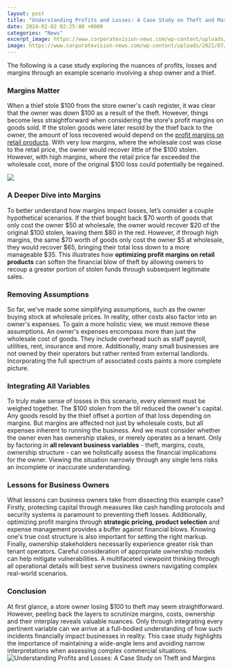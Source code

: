 ```yaml
---
layout: post
title: "Understanding Profits and Losses: A Case Study on Theft and Margins"
date: 2024-02-02 02:25:00 +0000
categories: "News"
excerpt_image: https://www.corporatevision-news.com/wp-content/uploads/2021/07/Profit-loss.jpg
image: https://www.corporatevision-news.com/wp-content/uploads/2021/07/Profit-loss.jpg
---
```


The following is a case study exploring the nuances of profits, losses and margins through an example scenario involving a shop owner and a thief.
### Margins Matter
When a thief stole $100 from the store owner's cash register, it was clear that the owner was down $100 as a result of the theft. However, things become less straightforward when considering the store's profit margins on goods sold. 
If the stolen goods were later resold by the thief back to the owner, the amount of loss recovered would depend on the [profit margins on retail products](https://store.fi.io.vn/coffee-and-chihuahua-gift-idea-funny-dog-lovers4849-t-shirt). With very low margins, where the wholesale cost was close to the retail price, the owner would recover little of the $100 stolen. However, with high margins, where the retail price far exceeded the wholesale cost, more of the original $100 loss could potentially be regained.

![](https://www.tccpa.net/wp-content/uploads/2017/06/Profit-and-loss-signpost-524902142_4608x3072.jpeg)
### A Deeper Dive into Margins
To better understand how margins impact losses, let’s consider a couple hypothetical scenarios. If the thief bought back $70 worth of goods that only cost the owner $50 at wholesale, the owner would recover $20 of the original $100 stolen, leaving them $80 in the red. 
However, if through high margins, the same $70 worth of goods only cost the owner $5 at wholesale, they would recover $65, bringing their total loss down to a more manageable $35. This illustrates how **optimizing profit margins on retail products** can soften the financial blow of theft by allowing owners to recoup a greater portion of stolen funds through subsequent legitimate sales.
### Removing Assumptions 
So far, we've made some simplifying assumptions, such as the owner buying stock at wholesale prices. In reality, other costs also factor into an owner's expenses. To gain a more holistic view, we must remove these assumptions.
An owner's expenses encompass more than just the wholesale cost of goods. They include overhead such as staff payroll, utilities, rent, insurance and more. Additionally, many small businesses are not owned by their operators but rather rented from external landlords. Incorporating the full spectrum of associated costs paints a more complete picture.
### Integrating All Variables
To truly make sense of losses in this scenario, every element must be weighed together. The $100 stolen from the till reduced the owner's capital. Any goods resold by the thief offset a portion of that loss depending on margins. But margins are affected not just by wholesale costs, but all expenses inherent to running the business. 
And we must consider whether the owner even has ownership stakes, or merely operates as a tenant. Only by factoring in **all relevant business variables** - theft, margins, costs, ownership structure - can we holistically assess the financial implications for the owner. Viewing the situation narrowly through any single lens risks an incomplete or inaccurate understanding.
### Lessons for Business Owners
What lessons can business owners take from dissecting this example case? Firstly, protecting capital through measures like cash handling protocols and security systems is paramount to preventing theft losses. Additionally, optimizing profit margins through **strategic pricing, product selection** and expense management provides a buffer against financial blows. 
Knowing one's true cost structure is also important for setting the right markup. Finally, ownership stakeholders necessarily experience greater risk than tenant operators. Careful consideration of appropriate ownership models can help mitigate vulnerabilities. A multifaceted viewpoint thinking through all operational details will best serve business owners navigating complex real-world scenarios.
### Conclusion
At first glance, a store owner losing $100 to theft may seem straightforward. However, peeling back the layers to scrutinize margins, costs, ownership and their interplay reveals valuable nuances. Only through integrating every pertinent variable can we arrive at a full-bodied understanding of how such incidents financially impact businesses in reality. This case study highlights the importance of maintaining a wide-angle lens and avoiding narrow interpretations when assessing complex commercial situations.
![Understanding Profits and Losses: A Case Study on Theft and Margins](https://www.corporatevision-news.com/wp-content/uploads/2021/07/Profit-loss.jpg)